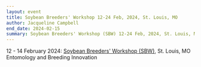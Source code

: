 ```yaml
---
layout: event
title: Soybean Breeders' Workshop 12-24 Feb, 2024, St. Louis, MO
author: Jacqueline Campbell
end_date: 2024-02-15
summary: Soybean Breeders' Workshop (SBW) 12-24 Feb, 2024, St. Louis, MO
---
```

12 - 14 February 2024:
[Soybean Breeders' Workshop (SBW)](https://soybase.org/SBW/registration/2024sbw/SBW2024.agenda.v3.pdf), St. Louis, MO
Entomology and Breeding Innovation